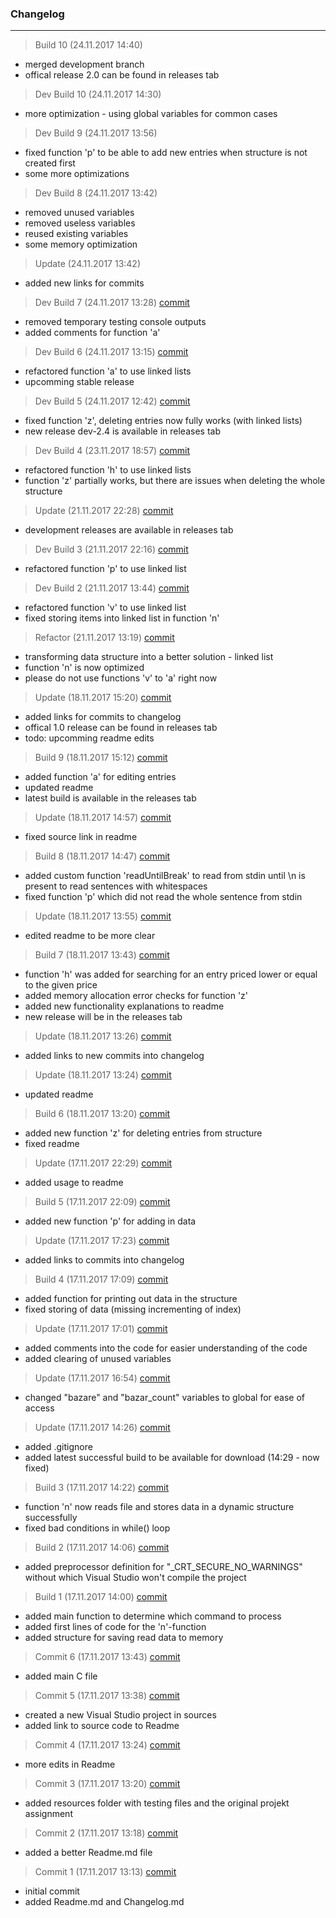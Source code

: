 ### Changelog

---------

> Build 10 (24.11.2017 14:40)
- merged development branch
- offical release 2.0 can be found in releases tab

> Dev Build 10 (24.11.2017 14:30)
- more optimization - using global variables for common cases

> Dev Build 9 (24.11.2017 13:56)
- fixed function 'p' to be able to add new entries when structure is not created first
- some more optimizations

> Dev Build 8 (24.11.2017 13:42)
- removed unused variables
- removed useless variables
- reused existing variables
- some memory optimization

> Update (24.11.2017 13:42)
- added new links for commits

> Dev Build 7 (24.11.2017 13:28) [commit](https://github.com/dodancs/PrPr-Projekt2/commit/71b8d29b549b16dfda369d5de183f8ef6bd4ace0)
- removed temporary testing console outputs
- added comments for function 'a'

> Dev Build 6 (24.11.2017 13:15) [commit](https://github.com/dodancs/PrPr-Projekt2/commit/999232b56641b65dd825c0d53c9dd666d8f5b6f9)
- refactored function 'a' to use linked lists
- upcomming stable release

> Dev Build 5 (24.11.2017 12:42) [commit](https://github.com/dodancs/PrPr-Projekt2/commit/dfd6e250b73ac4a720f045bc0f7134ee8f334cda)
- fixed function 'z', deleting entries now fully works (with linked lists)
- new release dev-2.4 is available in releases tab

> Dev Build 4 (23.11.2017 18:57) [commit](https://github.com/dodancs/PrPr-Projekt2/commit/113ee2170c245418f0e87674b18174928f6c0e8d)
- refactored function 'h' to use linked lists
- function 'z' partially works, but there are issues when deleting the whole structure

> Update (21.11.2017 22:28) [commit](https://github.com/dodancs/PrPr-Projekt2/commit/d1a0ba679ef8de287c58a6b25f8ff620b67b7f7f)
- development releases are available in releases tab

> Dev Build 3 (21.11.2017 22:16) [commit](https://github.com/dodancs/PrPr-Projekt2/commit/79e7c1a30e42ecb86265f7eaaebb4df3571ea92e)
- refactored function 'p' to use linked list

> Dev Build 2 (21.11.2017 13:44) [commit](https://github.com/dodancs/PrPr-Projekt2/commit/b404108f7458ca850002ad61ed011e7e8f654fcf)
- refactored function 'v' to use linked list
- fixed storing items into linked list in function 'n'

> Refactor (21.11.2017 13:19) [commit](https://github.com/dodancs/PrPr-Projekt2/commit/a26bf0632e0003bf630950f0a7918fca0d6537ce)
- transforming data structure into a better solution - linked list
- function 'n' is now optimized
- please do not use functions 'v' to 'a' right now

> Update (18.11.2017 15:20) [commit](https://github.com/dodancs/PrPr-Projekt2/commit/a29abc96ecfa2469a25c2681d98c161e69fe6a5a)
- added links for commits to changelog
- offical 1.0 release can be found in releases tab
- todo: upcomming readme edits

> Build 9 (18.11.2017 15:12) [commit](https://github.com/dodancs/PrPr-Projekt2/commit/9bc6db1791817003392e4b5672c23831042cf2b0)
- added function 'a' for editing entries
- updated readme
- latest build is available in the releases tab

> Update (18.11.2017 14:57) [commit](https://github.com/dodancs/PrPr-Projekt2/commit/0c1523ea6b01ec469d803b5a1ce02441fb7f8ba5)
- fixed source link in readme

> Build 8 (18.11.2017 14:47) [commit](https://github.com/dodancs/PrPr-Projekt2/commit/a65f125ad38c2e6e734697c4e8b9d786bd0daa54)
- added custom function 'readUntilBreak' to read from stdin until \n is present to read sentences with whitespaces
- fixed function 'p' which did not read the whole sentence from stdin

> Update (18.11.2017 13:55) [commit](https://github.com/dodancs/PrPr-Projekt2/commit/a385f5b3b35d2e3aed1ea2f0d371f5da411e0744)
- edited readme to be more clear

> Build 7 (18.11.2017 13:43) [commit](https://github.com/dodancs/PrPr-Projekt2/commit/8d3b856fdf54f744b395d0a4444eea5a911ffe8a)
- function 'h' was added for searching for an entry priced lower or equal to the given price
- added memory allocation error checks for function 'z'
- added new functionality explanations to readme
- new release will be in the releases tab

> Update (18.11.2017 13:26) [commit](https://github.com/dodancs/PrPr-Projekt2/commit/8377ee2541d57ac815b96a086e03ef81db74b278)
- added links to new commits into changelog

> Update (18.11.2017 13:24) [commit](https://github.com/dodancs/PrPr-Projekt2/commit/a1f867a261bece653afb14e457873a3bad569896)
- updated readme

> Build 6 (18.11.2017 13:20) [commit](https://github.com/dodancs/PrPr-Projekt2/commit/1788e834e900cc750e75d0dbce3bb5140cc085e6)
- added new function 'z' for deleting entries from structure
- fixed readme

> Update (17.11.2017 22:29) [commit](https://github.com/dodancs/PrPr-Projekt2/commit/fe331d97a7fbffe41d6b8f4a60e41245dac37cce)
- added usage to readme

> Build 5 (17.11.2017 22:09) [commit](https://github.com/dodancs/PrPr-Projekt2/commit/ad974916e1e61cc25652d5f1f75a05b3770ab103)
- added new function 'p' for adding in data

> Update (17.11.2017 17:23) [commit](https://github.com/dodancs/PrPr-Projekt2/commit/33b0cb50ea93fbe5dc8f6efbff1941c1373edb33)
- added links to commits into changelog

> Build 4 (17.11.2017 17:09) [commit](https://github.com/dodancs/PrPr-Projekt2/commit/be0e53a66ab4293ae088410a2c5b8cf04e97745c)
- added function for printing out data in the structure
- fixed storing of data (missing incrementing of index)

> Update (17.11.2017 17:01) [commit](https://github.com/dodancs/PrPr-Projekt2/commit/52300b6fc9530447e6919e4ae7f96d5ddb3f3b9b)
- added comments into the code for easier understanding of the code
- added clearing of unused variables

> Update (17.11.2017 16:54) [commit](https://github.com/dodancs/PrPr-Projekt2/commit/58c1f139c27335f09c269e6580d9478877a86276)
- changed "bazare" and "bazar_count" variables to global for ease of access

> Update (17.11.2017 14:26) [commit](https://github.com/dodancs/PrPr-Projekt2/commit/9080ac260675b0ac8b19e437cc7f3596756ef46d)
- added .gitignore
- added latest successful build to be available for download (14:29 - now fixed)

> Build 3 (17.11.2017 14:22) [commit](https://github.com/dodancs/PrPr-Projekt2/commit/9f49fd2a1eef56c96ec9de965fb793293abce753)
- function 'n' now reads file and stores data in a dynamic structure successfully
- fixed bad conditions in while() loop

> Build 2 (17.11.2017 14:06) [commit](https://github.com/dodancs/PrPr-Projekt2/commit/e773a13bbdd12576d8bc6e09281b235a29cc8973)
- added preprocessor definition for "_CRT_SECURE_NO_WARNINGS" without which Visual Studio won't compile the project

> Build 1 (17.11.2017 14:00) [commit](https://github.com/dodancs/PrPr-Projekt2/commit/60a17e2eba533c06a49b8ffde4ae6e9e9e3dc325)
- added main function to determine which command to process
- added first lines of code for the 'n'-function
- added structure for saving read data to memory

> Commit 6 (17.11.2017 13:43) [commit](https://github.com/dodancs/PrPr-Projekt2/commit/ab175dd743b07eb1e9052fc6143c475a3d3fba29)
- added main C file

> Commit 5 (17.11.2017 13:38) [commit](https://github.com/dodancs/PrPr-Projekt2/commit/7eab2cf94dd4f4d031b81f6f7e02c987f5dad726)
- created a new Visual Studio project in sources
- added link to source code to Readme

> Commit 4 (17.11.2017 13:24) [commit](https://github.com/dodancs/PrPr-Projekt2/commit/17d918eabcbcc7aa7b0cacffc75b8724f3d753f2)
- more edits in Readme

> Commit 3 (17.11.2017 13:20) [commit](https://github.com/dodancs/PrPr-Projekt2/commit/acdaf7c05930fb32e23bb359c9f7430155e8621f)
- added resources folder with testing files and the original projekt assignment

> Commit 2 (17.11.2017 13:18) [commit](https://github.com/dodancs/PrPr-Projekt2/commit/3846c61cc4b75844dc836602f9063d5709688cd1)
- added a better Readme.md file

> Commit 1 (17.11.2017 13:13) [commit](https://github.com/dodancs/PrPr-Projekt2/commit/51c1a1344a276f2963c6d80bb1ff862e5da4b088)
- initial commit
- added Readme.md and Changelog.md

